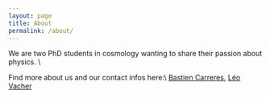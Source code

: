 ```yaml
---
layout: page
title: About
permalink: /about/
---
```


We are two PhD students in cosmology wanting to share their passion about physics. \\

Find more about us and our contact infos here:\\
[Bastien Carreres](https://college-doctoral.univ-amu.fr/fr/inscrit/12309), [Léo Vacher](https://leovacher.github.io/LeoVacher/)